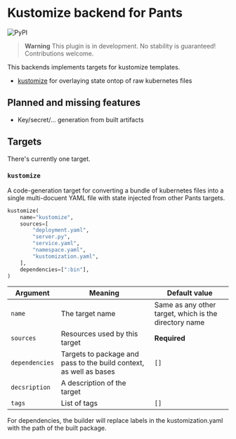 # Kustomize backend for Pants

![PyPI](https://img.shields.io/pypi/v/pants-backend-kustomize?label=Latest%20release)

> **Warning**
> This plugin is in development. No stability is guaranteed! Contributions welcome.

This backends implements targets for kustomize templates.

* [kustomize](https://github.com/kubernetes-sigs/kustomize) for overlaying state ontop of raw kubernetes files

## Planned and missing features

* Key/secret/... generation from built artifacts

## Targets

There's currently one target.


### `kustomize`

A code-generation target for converting a bundle of kubernetes files into a single multi-docuent YAML file with state
injected from other Pants targets.


``` python
kustomize(
    name="kustomize",
    sources=[
        "deployment.yaml",
        "server.py",
        "service.yaml",
        "namespace.yaml",
		"kustomization.yaml",
    ],
    dependencies=[":bin"],
)
```

| Argument | Meaning | Default value |
| --- | --- | --- |
| `name` | The target name | Same as any other target, which is the directory name |
| `sources` | Resources used by this target | **Required** |
| `dependencies` | Targets to package and pass to the build context, as well as bases | `[]` |
| `decsription` | A description of the target | ` ` |
| `tags` | List of tags | `[]` |

For dependencies, the builder will replace labels in the kustomization.yaml with the path of the built package.
